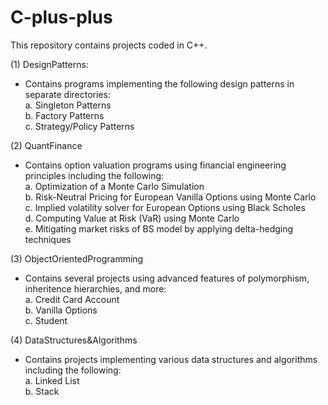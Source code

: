 # C-plus-plus
This repository contains projects coded in C++.

(1) DesignPatterns:
  - Contains programs implementing the following design patterns in separate directories: \
          a. Singleton Patterns \
          b. Factory Patterns \
          c. Strategy/Policy Patterns

(2) QuantFinance
  - Contains option valuation programs using financial engineering principles including the following: \
          a. Optimization of a Monte Carlo Simulation \
          b. Risk-Neutral Pricing for European Vanilla Options using Monte Carlo \
          c. Implied volatility solver for European Options using Black Scholes \
          d. Computing Value at Risk (VaR) using Monte Carlo \
          e. Mitigating market risks of BS model by applying delta-hedging techniques 

(3) ObjectOrientedProgramming
  - Contains several projects using advanced features of polymorphism, inheritence hierarchies, and more: \
          a. Credit Card Account \
          b. Vanilla Options \
          c. Student 

(4) DataStructures&Algorithms
  - Contains projects implementing various data structures and algorithms including the following: \
          a. Linked List \
          b. Stack 


